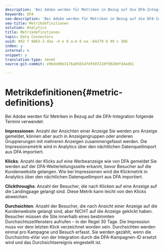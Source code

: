 ```yaml
---
description: 'Bei Adobe werden für Metriken in Bezug auf die DFA-Integration folgende Termini verwendet '
keywords: DFA
seo-description: 'Bei Adobe werden für Metriken in Bezug auf die DFA-Integration folgende Termini verwendet '
seo-title: Metrikdefinitionen
solution: Analytics
title: Metrikdefinitionen
topic: Data Connectors
uuid: 062 f 6863-3 daa -4 e 8 a-b 6 ea -84279 d 49 c 388
index: y
internal: n
snippet: y
translation-type: tm+mt
source-git-commit: e96de98b3176a05654fdf697210f992b0fd4adb1

---
```



# Metrikdefinitionen{#metric-definitions}

Bei Adobe werden für Metriken in Bezug auf die DFA-Integration folgende Termini verwendet:

**Impressionen**: Anzahl der Ansichten einer Anzeige Sie werden pro Anzeige gemeldet, können aber auch in Anzeigengruppen oder anderen Gruppierungen mit mehreren Anzeigen zusammengefasst werden. Die Impressionsmetrik wird in Analytics über den nächtlichen Datenquellimport aus DFA importiert.

**Klicks**: Anzahl der Klicks auf eine Werbeanzeige wie von DFA gemeldet Sie werden auf der DFA-Weiterleitungsseite erkannt, bevor Besucher auf die Kundenwebsite gelangen. Wie bei Impressionen wird die Klickmetrik in Analytics über den nächtlichen Datenquellimport aus DFA importiert.

**Clickthroughs**: Anzahl der Besucher, die nach Klicken auf eine Anzeige auf die Landingpage gelangt sind. Diese Metrik kann leicht von den Klicks abweichen.

**Durchsichten**: Anzahl der Besucher, die nach Ansicht einer Anzeige auf die Kundenwebsite gelangt sind, aber NICHT auf die Anzeige geklickt haben. Besucher müssen die Site innerhalb eines bestimmten Durchsichtszeitfensters aufrufen – in der Regel 30 Tage. Die Impression muss vor dem letzten Klick verzeichnet worden sein. Durchsichten werden einmal pro Kampagne und Besuch erfasst. Sie werden gezählt, wenn die Durchsichts-eVar von der Integration durch die DFA-Kampagnen-ID ersetzt wird und das Durchsichtsereignis eingestellt ist.
